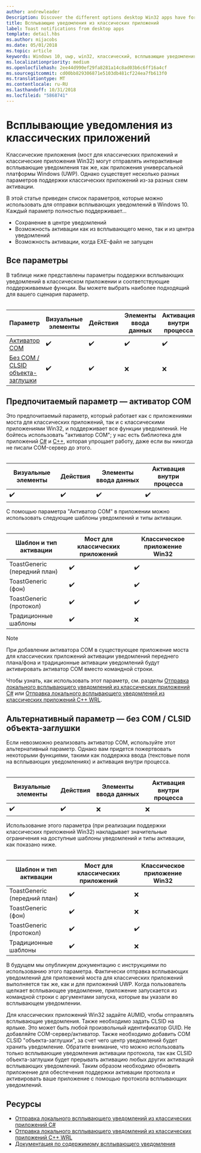 ```yaml
---
author: andrewleader
Description: Discover the different options desktop Win32 apps have for sending toast notifications
title: Всплывающие уведомления из классических приложений
label: Toast notifications from desktop apps
template: detail.hbs
ms.author: mijacobs
ms.date: 05/01/2018
ms.topic: article
keywords: Windows 10, uwp, win32, классический, всплывающие уведомления, мост для классических приложений, параметры для отправки всплывающих уведомлений, com-сервер, com-активатор, com, фиктивный com, не com, без com, отправка всплывающего уведомления
ms.localizationpriority: medium
ms.openlocfilehash: 2ee44d990ef29fa8281a14c8ad03b6c6ff16a4cf
ms.sourcegitcommit: cd00bb829306871e5103db481cf224ea7fb613f0
ms.translationtype: MT
ms.contentlocale: ru-RU
ms.lasthandoff: 10/31/2018
ms.locfileid: "5868741"
---
```

# <a name="toast-notifications-from-desktop-apps"></a>Всплывающие уведомления из классических приложений

Классические приложения (мост для классических приложений и классические приложения Win32) могут отправлять интерактивные всплывающие уведомления так же, как приложения универсальной платформы Windows (UWP). Однако существует несколько разных параметров поддержки классических приложений из-за разных схем активации.

В этой статье приведен список параметров, которые можно использовать для отправки всплывающих уведомлений в Windows 10. Каждый параметр полностью поддерживает...

* Сохранение в центре уведомлений
* Возможность активации как из всплывающего меню, так и из центра уведомлений
* Возможность активации, когда EXE-файл не запущен

## <a name="all-options"></a>Все параметры

В таблице ниже представлены параметры поддержки всплывающих уведомлений в классическом приложении и соответствующие поддерживаемые функции. Вы можете выбрать наиболее подходящий для вашего сценария параметр.<br/><br/>

| Параметр | Визуальные элементы | Действия | Элементы ввода данных | Активация внутри процесса |
| -- | -- | -- | -- | -- |
| [Активатор COM](#preferred-option---com-activator) | ✔️ | ✔️ | ✔️ | ✔️ |
| [Без COM / CLSID объекта-заглушки](#alternative-option---no-com--stub-clsid) | ✔️ | ✔️ | ❌ | ❌ |


## <a name="preferred-option---com-activator"></a>Предпочитаемый параметр — активатор COM

Это предпочитаемый параметр, который работает как с приложениями моста для классических приложений, так и с классическими приложениями Win32, и поддерживает все функции уведомлений. Не бойтесь использовать "активатор COM"; у нас есть библиотека для приложений [C#](send-local-toast-desktop.md) и [C++](send-local-toast-desktop-cpp-wrl.md), которая упрощает работу, даже если вы никогда не писали COM-сервер до этого.<br/><br/>

| Визуальные элементы | Действия | Элементы ввода данных | Активация внутри процесса |
| -- | -- | -- | -- |
| ✔️ | ✔️ | ✔️ | ✔️ |

С помощью параметра "Активатор COM" в приложении можно использовать следующие шаблоны уведомлений и типы активации.<br/><br/>

| Шаблон и тип активации | Мост для классических приложений | Классическое приложение Win32 |
| -- | -- | -- |
| ToastGeneric (передний план) | ✔️ | ✔️ |
| ToastGeneric (фон) | ✔️ | ✔️ |
| ToastGeneric (протокол) | ✔️ | ✔️ |
| Традиционные шаблоны | ✔️ | ❌ |

> [!NOTE]
> При добавлении активатора COM в существующее приложение моста для классических приложений активации уведомлений переднего плана/фона и традиционные активации уведомлений будут активировать активатор COM вместо командной строки.

Чтобы узнать, как использовать этот параметр, см. разделы [Отправка локального всплывающего уведомлений из классических приложений C#](send-local-toast-desktop.md) или [Отправка локального всплывающего уведомлений из классических приложений C++ WRL](send-local-toast-desktop-cpp-wrl.md).


## <a name="alternative-option---no-com--stub-clsid"></a>Альтернативный параметр — без COM / CLSID объекта-заглушки

Если невозможно реализовать активатор COM, используйте этот альтернативный параметр. Однако вам придется пожертвовать некоторыми функциями, такими как поддержка ввода (текстовые поля на всплывающих уведомлениях) и активация внутри процесса.<br/><br/>

| Визуальные элементы | Действия | Элементы ввода данных | Активация внутри процесса |
| -- | -- | -- | -- |
| ✔️ | ✔️ | ❌ | ❌ |

Использование этого параметра (при реализации поддержки классических приложений Win32) накладывает значительные ограничения на доступные шаблоны уведомлений и типы активации, как показано ниже.<br/><br/>

| Шаблон и тип активации | Мост для классических приложений | Классическое приложение Win32 |
| -- | -- | -- |
| ToastGeneric (передний план) | ✔️ | ❌ |
| ToastGeneric (фон) | ✔️ | ❌ |
| ToastGeneric (протокол) | ✔️ | ✔️ |
| Традиционные шаблоны | ✔️ | ❌ |

В будущем мы опубликуем документацию с инструкциями по использованию этого параметра. Фактически отправка всплывающих уведомлений для приложений моста для классических приложений выполняется так же, как и для приложений UWP. Когда пользователь щелкает всплывающее уведомление, приложение запускается из командной строки с аргументами запуска, которые вы указали во всплывающем уведомлении.

Для классических приложений Win32 задайте AUMID, чтобы отправлять всплывающие уведомления. Также необходимо задать CLSID на ярлыке. Это может быть любой произвольный идентификатор GUID. Не добавляйте COM-сервер/активатор. Также необходимо добавить COM CLSID "объекта-заглушки", за счет чего центр уведомлений будет хранить уведомление. Обратите внимание, что можно использовать только всплывающие уведомления активации протокола, так как CLSID объекта-заглушки будет прерывать активацию любых других активаций всплывающих уведомлений. Таким образом необходимо обновить приложение для обеспечения поддержки активации протокола и активировать ваше приложение с помощью протокола всплывающих уведомлений.


## <a name="resources"></a>Ресурсы

* [Отправка локального всплывающего уведомлений из классических приложений C#](send-local-toast-desktop.md)
* [Отправка локального всплывающего уведомлений из классических приложений C++ WRL](send-local-toast-desktop-cpp-wrl.md)
* [Документация по содержимому всплывающего уведомления](adaptive-interactive-toasts.md)